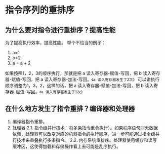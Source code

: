 # 指令序列的重排序
## 为什么要对指令进行重排序？提高性能
为了提高执行效率，提高性能。
举个不恰当的例子：
1. a=1
2. b=2
3. a = a + 2

如果按照1，2，3的顺序执行，那就是把 a 读入寄存器-赋值-写回，把 b 读入寄存器-赋值-写回，把 a 读入寄存器-加法-写回。`《a 读入寄存器发生了2次》`
可以讲执行顺序调整为1，3，2，这样的话，把 a 读入寄存器-赋值-加法-写回，把 b 读入寄存器-赋值-写回。`《a 读入寄存器发生了1次》`

## 在什么地方发生了指令重排？编译器和处理器
1. 编译器指令重排。
2. 处理器
    2.1. 指令级并行技术：将多条指令重叠执行）。如果程序语句间无数据依赖，处理器可以改变对应的机器指令的执行顺序，进一步可能通过指令级并行技术来重叠执行多条指令。
2.2. 内存系统重排序。处理器使用缓存和读写缓冲区，这使得加载和存储操作看上去可能是乱序执行。
